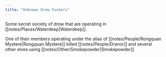 ```yaml
---
title: "Unknown Drow Fuckers"
---
```

Some secret society of drow that are operating in [[notes/Places/Waterdeep|Waterdeep]].

One of their members operating under the alias of [[notes/People/Rongquan Mystere|Rongquan Mystere]] killed [[notes/People/Dranor]] and several other elves using [[notes/Other/Smokepowder|Smokepowder]]